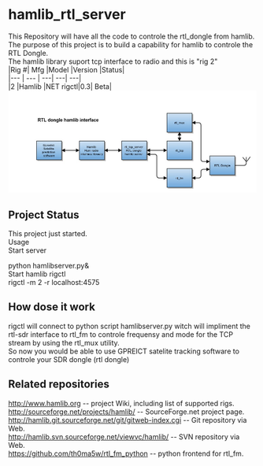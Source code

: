 # hamlib_rtl_server
This Repository will have all the code to controle the rtl_dongle from hamlib.<br>
The purpose of this project is to build a capability for hamlib to controle the RTL Dongle.<br>
The hamlib library suport tcp interface to radio and this is "rig 2"<br>
 |Rig #| Mfg                    |Model                   |Version         |Status|<br>
 |--- | --- | ---| ---| ---|<br>
 |2  |Hamlib |NET rigctl|0.3| Beta|<br>
![Alt text](rtl_dongle_hamlib_server.jpg?raw=true "Block diagram")<br>
## Project Status
This project just started.<br>
Usage<br>
Start server<br>

python hamlibserver.py& <br>
Start hamlib rigctl<br>
rigctl -m 2 -r localhost:4575<br>
## How dose it work
rigctl will connect to python script hamlibserver.py witch will impliment the rtl-sdr interface to rtl_fm to controle frequensy and mode for the TCP stream by using the rtl_mux utility.<br>
So now you would be able to use GPREICT satelite tracking software to controle your SDR dongle (rtl dongle)<br>
## Related repositories
http://www.hamlib.org -- project Wiki, including list of supported rigs.<br>
http://sourceforge.net/projects/hamlib/ -- SourceForge.net project page.<br>
http://hamlib.git.sourceforge.net/git/gitweb-index.cgi -- Git repository via Web.<br>
http://hamlib.svn.sourceforge.net/viewvc/hamlib/ -- SVN repository via Web.<br>
https://github.com/th0ma5w/rtl_fm_python -- python frontend for rtl_fm.<br>
